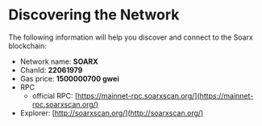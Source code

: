 # Discovering the Network



The following information will help you discover and connect to the Soarx blockchain:  &#x20;

* Network name: **SOARX**
* ChanId: **22061979**
* Gas price: **1500000700 gwei**
* RPC
  * official RPC: [https://mainnet-rpc.soarxscan.org/](https://mainnet-rpc.soarxscan.org/)
* Explorer: [http://soarxscan.org/](http://soarxscan.org/)

